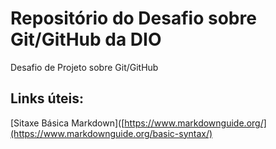# Repositório do Desafio sobre Git/GitHub da DIO
Desafio de Projeto sobre Git/GitHub

## Links úteis:
[Sitaxe Básica Markdown]([https://www.markdownguide.org/](https://www.markdownguide.org/basic-syntax/)

